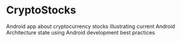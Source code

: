 # CryptoStocks
Android app about cryptocurrency stocks illustrating current Android Architecture state using Android development best practices
